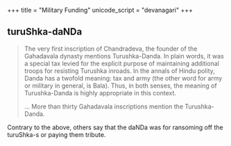 +++
title = "Military Funding"
unicode_script = "devanagari"
+++

## turuShka-daNDa
> The very first inscription of Chandradeva, the founder of the Gahadavala dynasty mentions Turushka-Danda. In plain words, it was a special tax levied for the explicit purpose of maintaining additional troops for resisting Turushka inroads. In the annals of Hindu polity, Danda has a twofold meaning: tax and army (the other word for army or military in general, is Bala). Thus, in both senses, the meaning of Turushka-Danda is highly appropriate in this context.
>
> ... More than thirty Gahadavala inscriptions mention the Turushka-Danda.

Contrary to the above, others say that the daNDa was for ransoming off the turuShka-s or paying them tribute. 